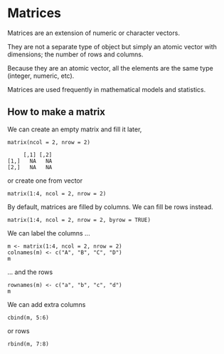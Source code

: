 
# Matrices

Matrices are an extension of numeric or character vectors. 

They are not a separate type of object but simply an atomic vector with dimensions; the number of rows and columns.

Because they are an atomic vector, all the elements are the same type (integer, numeric, etc).

Matrices are used frequently in mathematical models and statistics.


## How to make a matrix

We can create an empty matrix and fill it later,
```{r}
matrix(ncol = 2, nrow = 2)
```

```
     [,1] [,2]
[1,]   NA   NA
[2,]   NA   NA
```

or create one from vector
```{r}
matrix(1:4, ncol = 2, nrow = 2)
```

By default, matrices are filled by columns. We can fill be rows instead.
```{r}
matrix(1:4, ncol = 2, nrow = 2, byrow = TRUE)
```

We can label the columns ...
```{r}
m <- matrix(1:4, ncol = 2, nrow = 2)
colnames(m) <- c("A", "B", "C", "D")
m
```

... and the rows
```{r}
rownames(m) <- c("a", "b", "c", "d")
m
```

We can add extra columns
```{r}
cbind(m, 5:6)
```

or rows
```{r}
rbind(m, 7:8)
```




